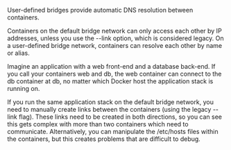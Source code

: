 User-defined bridges provide automatic DNS resolution between containers.

Containers on the default bridge network can only access each other by IP addresses, unless you use the --link option, which is considered legacy. On a user-defined bridge network, containers can resolve each other by name or alias.

Imagine an application with a web front-end and a database back-end. If you call your containers web and db, the web container can connect to the db container at db, no matter which Docker host the application stack is running on.

If you run the same application stack on the default bridge network, you need to manually create links between the containers (using the legacy --link flag). These links need to be created in both directions, so you can see this gets complex with more than two containers which need to communicate. Alternatively, you can manipulate the /etc/hosts files within the containers, but this creates problems that are difficult to debug.

